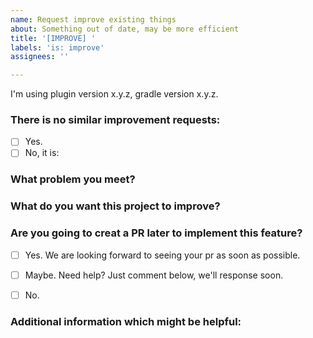 ```yaml
---
name: Request improve existing things
about: Something out of date, may be more efficient
title: '[IMPROVE] '
labels: 'is: improve'
assignees: ''

---
```


I'm using plugin version x.y.z, gradle version x.y.z. 

### There is no similar improvement requests:

+ [ ] Yes.
+ [ ] No, it is: 

### What problem you meet?



### What do you want this project to improve?



### Are you going to creat a PR later to implement this feature?

+ [ ] Yes. We are looking forward to seeing your pr as soon as possible.
+ [ ] Maybe. Need help? Just comment below, we'll response soon.
+ [ ] No.
   

### Additional information which might be helpful:

